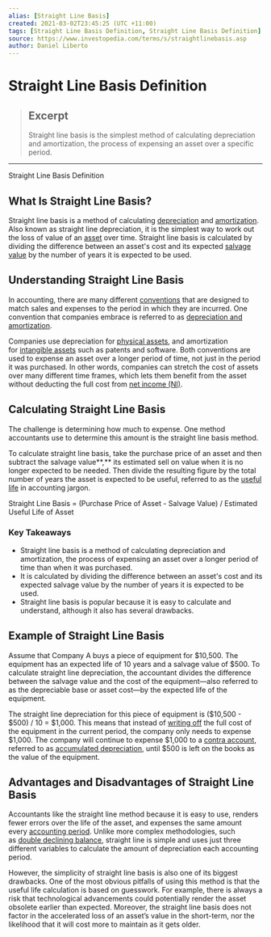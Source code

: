 ```yaml
---
alias: [Straight Line Basis]
created: 2021-03-02T23:45:25 (UTC +11:00)
tags: [Straight Line Basis Definition, Straight Line Basis Definition]
source: https://www.investopedia.com/terms/s/straightlinebasis.asp
author: Daniel Liberto
---
```


# Straight Line Basis Definition

> ## Excerpt
> Straight line basis is the simplest method of calculating depreciation and amortization, the process of expensing an asset over a specific period.

---

Straight Line Basis Definition
## What Is Straight Line Basis?

Straight line basis is a method of calculating [depreciation](https://www.investopedia.com/terms/d/depreciation.asp) and [amortization](https://www.investopedia.com/terms/a/amortization.asp). Also known as straight line depreciation, it is the simplest way to work out the loss of value of an [asset](https://www.investopedia.com/terms/a/asset.asp) over time. Straight line basis is calculated by dividing the difference between an asset's cost and its expected [salvage value](https://www.investopedia.com/terms/s/salvagevalue.asp) by the number of years it is expected to be used.

## Understanding Straight Line Basis

In accounting, there are many different [conventions](https://www.investopedia.com/terms/a/accounting-convention.asp) that are designed to match sales and expenses to the period in which they are incurred. One convention that companies embrace is referred to as [depreciation and amortization](https://www.investopedia.com/ask/answers/06/amortizationvsdepreciation.asp).

Companies use depreciation for [physical assets](https://www.investopedia.com/terms/p/physicalasset.asp), and amortization for [intangible assets](https://www.investopedia.com/terms/i/intangibleasset.asp) such as patents and software. Both conventions are used to expense an asset over a longer period of time, not just in the period it was purchased. In other words, companies can stretch the cost of assets over many different time frames, which lets them benefit from the asset without deducting the full cost from [net income (NI)](https://www.investopedia.com/terms/n/netincome.asp).

## Calculating Straight Line Basis

The challenge is determining how much to expense. One method accountants use to determine this amount is the straight line basis method.

To calculate straight line basis, take the purchase price of an asset and then subtract the salvage value**,** its estimated sell on value when it is no longer expected to be needed. Then divide the resulting figure by the total number of years the asset is expected to be useful, referred to as the [useful life](https://www.investopedia.com/terms/u/usefullife.asp) in accounting jargon.

Straight Line Basis = (Purchase Price of Asset - Salvage Value) / Estimated Useful Life of Asset

### Key Takeaways

-   Straight line basis is a method of calculating depreciation and amortization, the process of expensing an asset over a longer period of time than when it was purchased.
-   It is calculated by dividing the difference between an asset's cost and its expected salvage value by the number of years it is expected to be used.
-   Straight line basis is popular because it is easy to calculate and understand, although it also has several drawbacks.

## Example of Straight Line Basis

Assume that Company A buys a piece of equipment for $10,500. The equipment has an expected life of 10 years and a salvage value of $500. To calculate straight line depreciation, the accountant divides the difference between the salvage value and the cost of the equipment—also referred to as the depreciable base or asset cost—by the expected life of the equipment.

The straight line depreciation for this piece of equipment is ($10,500 - $500) / 10 = $1,000. This means that instead of [writing off](https://www.investopedia.com/terms/w/write-off.asp) the full cost of the equipment in the current period, the company only needs to expense $1,000. The company will continue to expense $1,000 to a [contra account](https://www.investopedia.com/terms/c/contraaccount.asp), referred to as [accumulated depreciation](https://www.investopedia.com/terms/a/accumulated-depreciation.asp), until $500 is left on the books as the value of the equipment.

## Advantages and Disadvantages of Straight Line Basis

Accountants like the straight line method because it is easy to use, renders fewer errors over the life of the asset, and expenses the same amount every [accounting period](https://www.investopedia.com/terms/a/accountingperiod.asp). Unlike more complex methodologies, such as [double declining balance](https://www.investopedia.com/terms/d/double-declining-balance-depreciation-method.asp), straight line is simple and uses just three different variables to calculate the amount of depreciation each accounting period.

However, the simplicity of straight line basis is also one of its biggest drawbacks. One of the most obvious pitfalls of using this method is that the useful life calculation is based on guesswork. For example, there is always a risk that technological advancements could potentially render the asset obsolete earlier than expected. Moreover, the straight line basis does not factor in the accelerated loss of an asset’s value in the short-term, nor the likelihood that it will cost more to maintain as it gets older.
